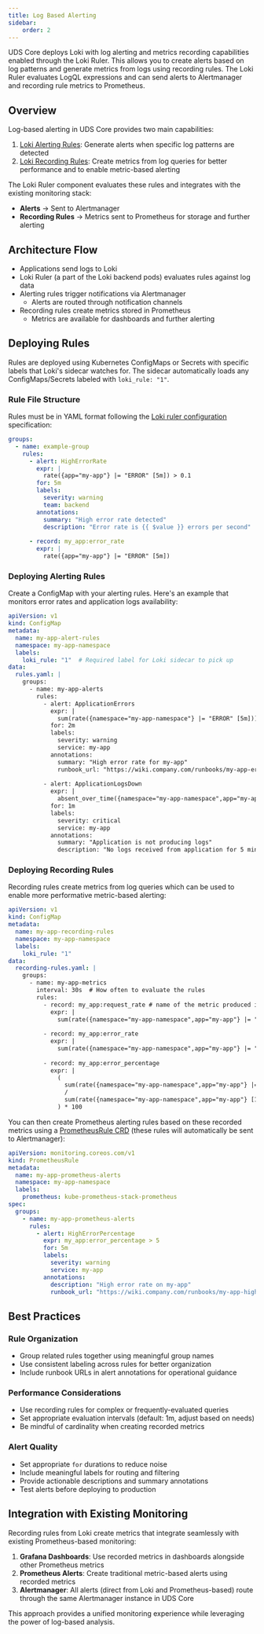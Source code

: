 ```yaml
---
title: Log Based Alerting
sidebar:
    order: 2
---
```


UDS Core deploys Loki with log alerting and metrics recording capabilities enabled through the Loki Ruler. This allows you to create alerts based on log patterns and generate metrics from logs using recording rules. The Loki Ruler evaluates LogQL expressions and can send alerts to Alertmanager and recording rule metrics to Prometheus.

## Overview

Log-based alerting in UDS Core provides two main capabilities:

1. [Loki Alerting Rules](https://grafana.com/docs/loki/latest/alert/#alerting-rules): Generate alerts when specific log patterns are detected
2. [Loki Recording Rules](https://grafana.com/docs/loki/latest/alert/#recording-rules): Create metrics from log queries for better performance and to enable metric-based alerting

The Loki Ruler component evaluates these rules and integrates with the existing monitoring stack:
- **Alerts** -> Sent to Alertmanager
- **Recording Rules** -> Metrics sent to Prometheus for storage and further alerting

## Architecture Flow

- Applications send logs to Loki
- Loki Ruler (a part of the Loki backend pods) evaluates rules against log data
- Alerting rules trigger notifications via Alertmanager
  - Alerts are routed through notification channels
- Recording rules create metrics stored in Prometheus
  - Metrics are available for dashboards and further alerting

## Deploying Rules

Rules are deployed using Kubernetes ConfigMaps or Secrets with specific labels that Loki's sidecar watches for. The sidecar automatically loads any ConfigMaps/Secrets labeled with `loki_rule: "1"`.

### Rule File Structure

Rules must be in YAML format following the [Loki ruler configuration](https://grafana.com/docs/loki/latest/alert/) specification:

```yaml
groups:
  - name: example-group
    rules:
      - alert: HighErrorRate
        expr: |
          rate({app="my-app"} |= "ERROR" [5m]) > 0.1
        for: 5m
        labels:
          severity: warning
          team: backend
        annotations:
          summary: "High error rate detected"
          description: "Error rate is {{ $value }} errors per second"
      
      - record: my_app:error_rate
        expr: |
          rate({app="my-app"} |= "ERROR" [5m])
```

### Deploying Alerting Rules

Create a ConfigMap with your alerting rules. Here's an example that monitors error rates and application logs availability:

```yaml
apiVersion: v1
kind: ConfigMap
metadata:
  name: my-app-alert-rules
  namespace: my-app-namespace
  labels:
    loki_rule: "1"  # Required label for Loki sidecar to pick up
data:
  rules.yaml: |
    groups:
      - name: my-app-alerts
        rules:
          - alert: ApplicationErrors
            expr: |
              sum(rate({namespace="my-app-namespace"} |= "ERROR" [5m])) > 0.05
            for: 2m
            labels:
              severity: warning
              service: my-app
            annotations:
              summary: "High error rate for my-app"
              runbook_url: "https://wiki.company.com/runbooks/my-app-errors"
          
          - alert: ApplicationLogsDown
            expr: |
              absent_over_time({namespace="my-app-namespace",app="my-app"}[5m])
            for: 1m
            labels:
              severity: critical
              service: my-app
            annotations:
              summary: "Application is not producing logs"
              description: "No logs received from application for 5 minutes"
```

### Deploying Recording Rules

Recording rules create metrics from log queries which can be used to enable more performative metric-based alerting:

```yaml
apiVersion: v1
kind: ConfigMap
metadata:
  name: my-app-recording-rules
  namespace: my-app-namespace
  labels:
    loki_rule: "1"
data:
  recording-rules.yaml: |
    groups:
      - name: my-app-metrics
        interval: 30s  # How often to evaluate the rules
        rules:
          - record: my_app:request_rate # name of the metric produced in prometheus
            expr: |
              sum(rate({namespace="my-app-namespace",app="my-app"} |= "REQUEST" [1m]))
          
          - record: my_app:error_rate
            expr: |
              sum(rate({namespace="my-app-namespace",app="my-app"} |= "ERROR" [1m]))
          
          - record: my_app:error_percentage
            expr: |
              (
                sum(rate({namespace="my-app-namespace",app="my-app"} |= "ERROR" [1m]))
                /
                sum(rate({namespace="my-app-namespace",app="my-app"} [1m]))
              ) * 100
```

You can then create Prometheus alerting rules based on these recorded metrics using a [PrometheusRule CRD](https://prometheus-operator.dev/docs/api-reference/api/#monitoring.coreos.com/v1.PrometheusRule) (these rules will automatically be sent to Alertmanager):

```yaml
apiVersion: monitoring.coreos.com/v1
kind: PrometheusRule
metadata:
  name: my-app-prometheus-alerts
  namespace: my-app-namespace
  labels:
    prometheus: kube-prometheus-stack-prometheus
spec:
  groups:
    - name: my-app-prometheus-alerts
      rules:
        - alert: HighErrorPercentage
          expr: my_app:error_percentage > 5
          for: 5m
          labels:
            severity: warning
            service: my-app
          annotations:
            description: "High error rate on my-app"
            runbook_url: "https://wiki.company.com/runbooks/my-app-high-errors"
```

## Best Practices

### Rule Organization
- Group related rules together using meaningful group names
- Use consistent labeling across rules for better organization
- Include runbook URLs in alert annotations for operational guidance

### Performance Considerations
- Use recording rules for complex or frequently-evaluated queries
- Set appropriate evaluation intervals (default: 1m, adjust based on needs)
- Be mindful of cardinality when creating recorded metrics

### Alert Quality
- Set appropriate `for` durations to reduce noise
- Include meaningful labels for routing and filtering
- Provide actionable descriptions and summary annotations
- Test alerts before deploying to production

## Integration with Existing Monitoring

Recording rules from Loki create metrics that integrate seamlessly with existing Prometheus-based monitoring:

1. **Grafana Dashboards**: Use recorded metrics in dashboards alongside other Prometheus metrics
2. **Prometheus Alerts**: Create traditional metric-based alerts using recorded metrics
3. **Alertmanager**: All alerts (direct from Loki and Prometheus-based) route through the same Alertmanager instance in UDS Core

This approach provides a unified monitoring experience while leveraging the power of log-based analysis.
